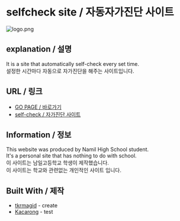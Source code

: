 # selfcheck site / 자동자가진단 사이트
![logo.png](https://namilselfcheck.kro.kr/image/img.png)

## explanation / 설명
 It is a site that automatically self-check every set time.  
설정한 시간마다 자동으로 자가진단을 해주는 사이트입니다.

## URL / 링크
* [GO PAGE / 바로가기](https://namilselfcheck.kro.kr)
* [self-check / 자가진단 사이트](https://hcs.eduro.go.kr)

## Information / 정보
This website was produced by Namil High School student.  
It's a personal site that has nothing to do with school.  
이 사이트는 남일고등학교 학생이 제작했습니다.  
이 사이트는 학교와 관련없는 개인적인 사이트 입니다.

## Built With / 제작

* [tkrmagid](https://github.com/asd10384) - create
* [Kacarong](https://github.com/Kacarong) - test
